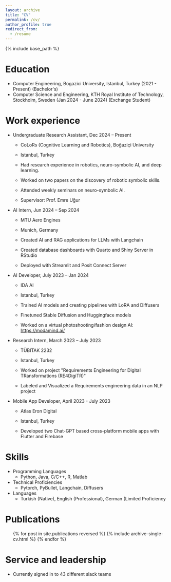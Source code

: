 ```yaml
---
layout: archive
title: "CV"
permalink: /cv/
author_profile: true
redirect_from:
  - /resume
---
```


{% include base_path %}

Education
======
* Computer Engineering, Bogazici University, Istanbul, Turkey (2021 - Present) (Bachelor's)
* Computer Science and Engineering, KTH Royal Institute of Technology, Stockholm, Sweden (Jan 2024 - June 2024) (Exchange Student)

Work experience
======
* Undergraduate Research Assistant, Dec 2024 – Present
  * CoLoRs (Cognitive Learning and Robotics), Boğaziçi University
  * Istanbul, Turkey
    
  * Had research experience in robotics, neuro-symbolic AI, and deep learning.
  * Worked on two papers on the discovery of robotic symbolic skills.
  * Attended weekly seminars on neuro-symbolic AI.

  * Supervisor: Prof. Emre Uğur

* AI Intern, Jun 2024 – Sep 2024
  * MTU Aero Engines
  * Munich, Germany
    
  * Created AI and RAG applications for LLMs with Langchain
  * Created database dashboards with Quarto and Shiny Server in RStudio
  * Deployed with Streamlit and Posit Connect Server

* AI Developer, July 2023 – Jan 2024
  * IDA AI
  * Istanbul, Turkey
    
  * Trained AI models and creating pipelines with LoRA and Diffusers
  * Finetuned Stable Diffusion and Huggingface models
  * Worked on a virtual photoshooting/fashion design AI: https://modamind.ai/

* Research Intern, March 2023 – July 2023
  * TÜBITAK 2232
  * Istanbul, Turkey
    
  *  Worked on project "Requirements Engineering for Digital TRansformations (RE4DigiTR)"
  *  Labeled and Visualized a Requirements engineering data in an NLP project

* Mobile App Developer, April 2023 -  July 2023
  * Atlas Eron Digital
  * Istanbul, Turkey
    
  *  Developed two Chat-GPT based cross-platform mobile apps with Flutter and Firebase

Skills
======
* Programming Languages
  * Python, Java, C/C++, R, Matlab
* Technical Proficiencies
  * Pytorch, PyBullet, Langchain, Diffusers
* Languages
  * Turkish (Native), English (Professional), German (Limited Proficiency

Publications
======
  <ul>{% for post in site.publications reversed %}
    {% include archive-single-cv.html %}
  {% endfor %}</ul>
  
  
Service and leadership
======
* Currently signed in to 43 different slack teams
